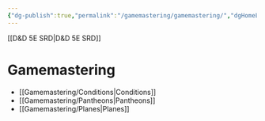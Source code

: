 ```yaml
---
{"dg-publish":true,"permalink":"/gamemastering/gamemastering/","dgHomeLink":false,"dgPassFrontmatter":true}
---
```


[[D&D 5E SRD|D&D 5E SRD]]
# Gamemastering 
- [[Gamemastering/Conditions|Conditions]]
- [[Gamemastering/Pantheons|Pantheons]]
- [[Gamemastering/Planes|Planes]]
